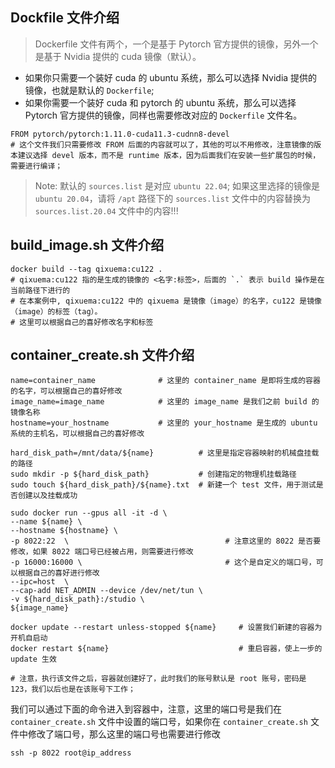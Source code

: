 ## Dockfile 文件介绍
> Dockerfile 文件有两个，一个是基于 Pytorch 官方提供的镜像，另外一个是基于 Nvidia 提供的 cuda 镜像（默认）。
- 如果你只需要一个装好 cuda 的 ubuntu 系统，那么可以选择 Nvidia 提供的镜像，也就是默认的 `Dockerfile`; 
- 如果你需要一个装好 cuda 和 pytorch 的 ubuntu 系统，那么可以选择 Pytorch 官方提供的镜像，同样也需要修改对应的 `Dockerfile` 文件名。

```Dockfile
FROM pytorch/pytorch:1.11.0-cuda11.3-cudnn8-devel  
# 这个文件我们只需要修改 FROM 后面的内容就可以了，其他的可以不用修改，注意镜像的版本建议选择 devel 版本，而不是 runtime 版本，因为后面我们在安装一些扩展包的时候，需要进行编译；  
```

> Note: 默认的 `sources.list` 是对应 `ubuntu 22.04`; 如果这里选择的镜像是 `ubuntu 20.04`，请将 `/apt` 路径下的 `sources.list` 文件中的内容替换为 `sources.list.20.04` 文件中的内容!!!

## build_image.sh 文件介绍

```shell
docker build --tag qixuema:cu122 . 
# qixuema:cu122 指的是生成的镜像的 <名字:标签>，后面的 `.` 表示 build 操作是在当前路径下进行的
# 在本案例中, qixuema:cu122 中的 qixuema 是镜像（image）的名字，cu122 是镜像（image）的标签（tag）。
# 这里可以根据自己的喜好修改名字和标签
```

## container_create.sh 文件介绍

```shell
name=container_name              # 这里的 container_name 是即将生成的容器的名字，可以根据自己的喜好修改
image_name=image_name            # 这里的 image_name 是我们之前 build 的镜像名称
hostname=your_hostname           # 这里的 your_hostname 是生成的 ubuntu 系统的主机名，可以根据自己的喜好修改

hard_disk_path=/mnt/data/${name}          # 这里是指定容器映射的机械盘挂载的路径
sudo mkdir -p ${hard_disk_path}           # 创建指定的物理机挂载路径
sudo touch ${hard_disk_path}/${name}.txt  # 新建一个 test 文件，用于测试是否创建以及挂载成功

sudo docker run --gpus all -it -d \
--name ${name} \
--hostname ${hostname} \
-p 8022:22  \                                   # 注意这里的 8022 是否要修改，如果 8022 端口号已经被占用，则需要进行修改
-p 16000:16000 \                                # 这个是自定义的端口号，可以根据自己的喜好进行修改
--ipc=host  \
--cap-add NET_ADMIN --device /dev/net/tun \
-v ${hard_disk_path}:/studio \
${image_name}

docker update --restart unless-stopped ${name}     # 设置我们新建的容器为开机自启动
docker restart ${name}                             # 重启容器，使上一步的 update 生效

# 注意，执行该文件之后，容器就创建好了，此时我们的账号默认是 root 账号，密码是 123，我们以后也是在该账号下工作；
```
我们可以通过下面的命令进入到容器中，注意，这里的端口号是我们在 `container_create.sh` 文件中设置的端口号，如果你在 `container_create.sh` 文件中修改了端口号，那么这里的端口号也需要进行修改
```
ssh -p 8022 root@ip_address
```
